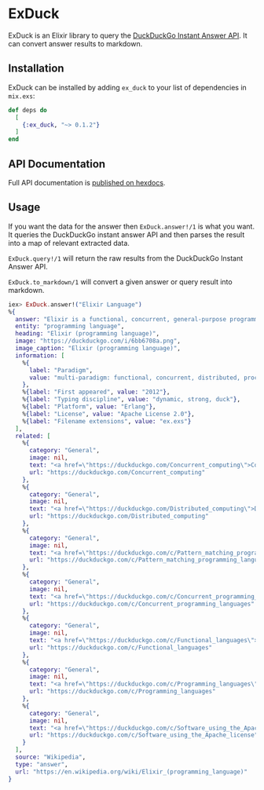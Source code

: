 # ExDuck

ExDuck is an Elixir library to query the [DuckDuckGo Instant Answer API](https://duckduckgo.com/api). It can convert answer results to markdown.

## Installation

ExDuck can be installed by adding `ex_duck` to your list of dependencies in
`mix.exs`:

```elixir
def deps do
  [
    {:ex_duck, "~> 0.1.2"}
  ]
end
```

## API Documentation

Full API documentation is [published on hexdocs](https://hexdocs.pm/ex_duck).

## Usage

If you want the data for the answer then `ExDuck.answer!/1` is what you want. It queries the DuckDuckGo instant answer API and then parses the result into a map of relevant extracted data.

`ExDuck.query!/1` will return the raw results from the DuckDuckGo Instant Answer API.

`ExDuck.to_markdown/1` will convert a given answer or query result into markdown.

```elixir
iex> ExDuck.answer!("Elixir Language")
%{
  answer: "Elixir is a functional, concurrent, general-purpose programming language that runs on the BEAM virtual machine which is also used to implement the Erlang programming language. Elixir builds on top of Erlang and shares the same abstractions for building distributed, fault-tolerant applications. Elixir also provides productive tooling and an extensible design. The latter is supported by compile-time metaprogramming with macros and polymorphism via protocols. Elixir is used by companies such as PagerDuty, Discord, Brex, E-MetroTel, Pinterest, Moz, Bleacher Report, The Outline, Inverse, Divvy, FarmBot and for building embedded systems. The community organizes yearly events in the United States, Europe and Japan as well as minor local events and conferences.",
  entity: "programming language",
  heading: "Elixir (programming language)",
  image: "https://duckduckgo.com/i/6bb6708a.png",
  image_caption: "Elixir (programming language)",
  information: [
    %{
      label: "Paradigm",
      value: "multi-paradigm: functional, concurrent, distributed, process-oriented"
    },
    %{label: "First appeared", value: "2012"},
    %{label: "Typing discipline", value: "dynamic, strong, duck"},
    %{label: "Platform", value: "Erlang"},
    %{label: "License", value: "Apache License 2.0"},
    %{label: "Filename extensions", value: "ex.exs"}
  ],
  related: [
    %{
      category: "General",
      image: nil,
      text: "<a href=\"https://duckduckgo.com/Concurrent_computing\">Concurrent computing</a><br /> - Concurrent computing is a form of computing in which several computations are executed concurrently—during overlapping time periods—instead of sequentially—with one completing before the next starts.",
      url: "https://duckduckgo.com/Concurrent_computing"
    },
    %{
      category: "General",
      image: nil,
      text: "<a href=\"https://duckduckgo.com/Distributed_computing\">Distributed computing</a><br /> - Distributed computing is a field of computer science that studies distributed systems. A distributed system is a system whose components are located on different networked computers, which communicate and coordinate their actions by passing messages to one another from any system.",
      url: "https://duckduckgo.com/Distributed_computing"
    },
    %{
      category: "General",
      image: nil,
      text: "<a href=\"https://duckduckgo.com/c/Pattern_matching_programming_languages\">Pattern matching programming languages</a><br />",
      url: "https://duckduckgo.com/c/Pattern_matching_programming_languages"
    },
    %{
      category: "General",
      image: nil,
      text: "<a href=\"https://duckduckgo.com/c/Concurrent_programming_languages\">Concurrent programming languages</a><br />",
      url: "https://duckduckgo.com/c/Concurrent_programming_languages"
    },
    %{
      category: "General",
      image: nil,
      text: "<a href=\"https://duckduckgo.com/c/Functional_languages\">Functional languages</a><br />",
      url: "https://duckduckgo.com/c/Functional_languages"
    },
    %{
      category: "General",
      image: nil,
      text: "<a href=\"https://duckduckgo.com/c/Programming_languages\">Programming languages</a><br />",
      url: "https://duckduckgo.com/c/Programming_languages"
    },
    %{
      category: "General",
      image: nil,
      text: "<a href=\"https://duckduckgo.com/c/Software_using_the_Apache_license\">Software using the Apache license</a><br />",
      url: "https://duckduckgo.com/c/Software_using_the_Apache_license"
    }
  ],
  source: "Wikipedia",
  type: "answer",
  url: "https://en.wikipedia.org/wiki/Elixir_(programming_language)"
}
```
